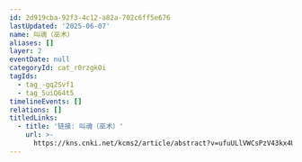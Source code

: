```yaml
---
id: 2d919cba-92f3-4c12-a82a-702c6ff5e676
lastUpdated: '2025-06-07'
name: 叫魂（巫术）
aliases: []
layer: 2
eventDate: null
categoryId: cat_r0rzgkOi
tagIds:
  - tag_-gq2Svf1
  - tag_5uiQ64t5
timelineEvents: []
relations: []
titledLinks:
  - title: '链接: 叫魂（巫术）'
    url: >-
      https://kns.cnki.net/kcms2/article/abstract?v=ufuULlVWCsPzV43kx4UxvofKuzjSraALRWW5Ve4R1Sw3UVubULBKb7pTfZDy57w6vXKh22mn9aVzfYgnUiTMNMaPT1BknMMVRDRTjGSLeYAr_bGd_FGuX31427wKAXFovLZX2M1fUejyDHgAufGv5-w2RH3ITG1DQL3HXnjvXPM1zL1NkUGTBhChG8lV378B&uniplatform=NZKPT&language=CHS
---
```


